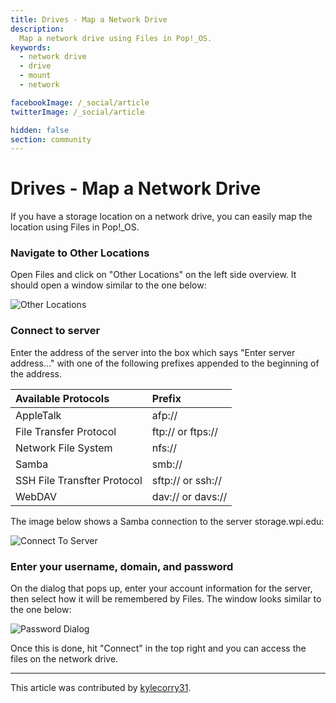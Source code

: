 ```yaml
---
title: Drives - Map a Network Drive
description:
  Map a network drive using Files in Pop!_OS.
keywords:
  - network drive
  - drive
  - mount
  - network

facebookImage: /_social/article
twitterImage: /_social/article

hidden: false
section: community
---
```


# Drives - Map a Network Drive

If you have a storage location on a network drive, you can easily map the location using Files in Pop!\_OS.

### Navigate to Other Locations
Open Files and click on "Other Locations" on the left side overview. It should open a window similar to the one below:

![Other Locations](/images/map-a-network-drive/other-locations.png)

### Connect to server
Enter the address of the server into the box which says "Enter server address..." with one of the following prefixes appended to the beginning of the address.

| Available Protocols | Prefix     |
| :------------- | :------------- |
| AppleTalk      | afp://       |
| File Transfer Protocol      | ftp:// or ftps://  |
| Network File System      | nfs://       |
| Samba      | smb://       |
| SSH File Transfter Protocol      | sftp:// or ssh://  |
| WebDAV      | dav:// or davs://   |

The image below shows a Samba connection to the server storage.wpi.edu:

![Connect To Server](/images/map-a-network-drive/connect-to-server.png)


### Enter your username, domain, and password
On the dialog that pops up, enter your account information for the server, then select how it will be remembered by Files. The window looks similar to the one below:

![Password Dialog](/images/map-a-network-drive/password-dialog.png)

Once this is done, hit "Connect" in the top right and you can access the files on the network drive.

---

This article was contributed by [kylecorry31](https://github.com/kylecorry31).
